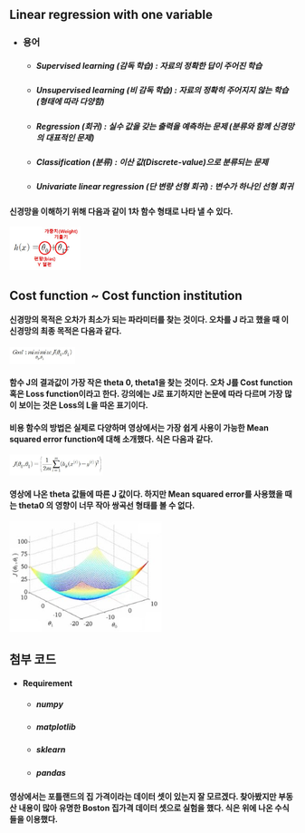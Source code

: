 ## Linear regression with one variable

* ### 용어

  * ##### Supervised learning (감독 학습) :  자료의 정확한 답이 주어진 학습

  * ##### Unsupervised learning (비 감독 학습) : 자료의 정확히 주어지지 않는 학습 (형태에 따라 다양함)

  * ##### Regression  (회귀) : 실수 값을 갖는 출력을 예측하는 문제 (분류와 함께 신경망의 대표적인 문제)

  * ##### Classification (분류) : 이산 값(Discrete-value)으로 분류되는 문제 

  * ##### Univariate linear regression (단 변량 선형 회귀) : 변수가 하나인 선형 회귀

 

#### 신경망을 이해하기 위해 다음과 같이 1차 함수 형태로 나타 낼 수 있다.

<img src="../../picture/andrew_0407_1.jpg" style="zoom: 33%;" />



## Cost function ~ Cost function institution

#### 신경망의 목적은 오차가 최소가 되는 파라미터를 찾는 것이다. 오차를 J 라고 했을 때 이 신경망의 최종 목적은 다음과 같다.

<img src="../../picture/andrew_0407_2.jpg" style="zoom: 33%;" />

#### 함수 J의 결과값이 가장 작은 theta 0, theta1을 찾는 것이다. 오차 J를 Cost function 혹은 Loss function이라고 한다. 강의에는 J로 표기하지만 논문에 따라 다르며 가장 많이 보이는 것은 Loss의 L을 따온 표기이다.

#### 비용 함수의 방법은 실제로 다양하며 영상에서는 가장 쉽게 사용이 가능한 Mean squared error function에 대해 소개했다. 식은 다음과 같다.

<img src="../../picture/andrew_0407_3.jpg" style="zoom: 33%;" />

#### 영상에 나온 theta 값들에 따른 J 값이다. 하지만 Mean squared error를 사용했을 때는 theta0 의 영향이 너무 작아 쌍곡선 형태를 볼 수 없다. 

<img src="../../picture/andrew_0407_4.jpg" style="zoom: 80%;" />



## 첨부 코드

* #### Requirement

  * ##### numpy

  * ##### matplotlib

  * ##### sklearn

  * ##### pandas

#### 영상에서는 포틀랜드의 집 가격이라는 데이터 셋이 있는지 잘 모르겠다. 찾아봤지만 부동산 내용이 많아 유명한 Boston 집가격 데이터 셋으로 실험을 했다. 식은 위에 나온 수식들을 이용했다.

